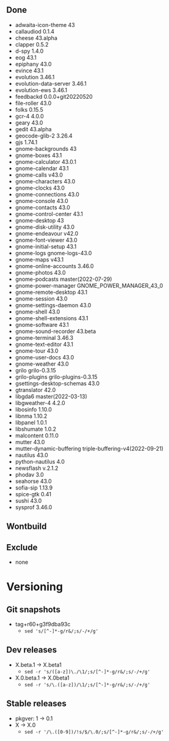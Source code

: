 ## Done
- adwaita-icon-theme 43
- callaudiod 0.1.4
- cheese 43.alpha
- clapper 0.5.2
- d-spy 1.4.0
- eog 43.1
- epiphany 43.0
- evince 43.1
- evolution 3.46.1
- evolution-data-server 3.46.1
- evolution-ews 3.46.1
- feedbackd 0.0.0+git20220520
- file-roller 43.0
- folks 0.15.5
- gcr-4 4.0.0
- geary 43.0
- gedit 43.alpha
- geocode-glib-2 3.26.4
- gjs 1.74.1
- gnome-backgrounds 43
- gnome-boxes 43.1
- gnome-calculator 43.0.1
- gnome-calendar 43.1
- gnome-calls v43.0
- gnome-characters 43.0
- gnome-clocks 43.0
- gnome-connections 43.0
- gnome-console 43.0
- gnome-contacts 43.0
- gnome-control-center 43.1
- gnome-desktop 43
- gnome-disk-utility 43.0
- gnome-endeavour v42.0
- gnome-font-viewer 43.0
- gnome-initial-setup 43.1
- gnome-logs gnome-logs-43.0
- gnome-maps v43.1
- gnome-online-accounts 3.46.0
- gnome-photos 43.0
- gnome-podcasts master(2022-07-29)
- gnome-power-manager GNOME_POWER_MANAGER_43_0
- gnome-remote-desktop 43.1
- gnome-session 43.0
- gnome-settings-daemon 43.0
- gnome-shell 43.0
- gnome-shell-extensions 43.1
- gnome-software 43.1
- gnome-sound-recorder 43.beta
- gnome-terminal 3.46.3
- gnome-text-editor 43.1
- gnome-tour 43.0
- gnome-user-docs 43.0
- gnome-weather 43.0
- grilo grilo-0.3.15
- grilo-plugins grilo-plugins-0.3.15
- gsettings-desktop-schemas 43.0
- gtranslator 42.0
- libgda6 master(2022-03-13)
- libgweather-4 4.2.0
- libosinfo 1.10.0
- libnma 1.10.2
- libpanel 1.0.1
- libshumate 1.0.2
- malcontent 0.11.0
- mutter 43.0
- mutter-dynamic-buffering triple-buffering-v4(2022-09-21)
- nautilus 43.0
- python-nautilus 4.0
- newsflash v.2.1.2
- phodav 3.0
- seahorse 43.0
- sofia-sip 1.13.9
- spice-gtk 0.41
- sushi 43.0
- sysprof 3.46.0

## Wontbuild

## Exclude
- none

# Versioning
## Git snapshots
* tag+r60+g3f9dba93c
  * `sed 's/[^-]*-g/r&/;s/-/+/g'`

## Dev releases
* X.beta.1 -> X.beta1
  * `sed -r 's/([a-z])\./\1/;s/[^-]*-g/r&/;s/-/+/g'`
* X.0.beta.1 -> X.0beta1
  * `sed -r 's/\.([a-z])/\1/;s/[^-]*-g/r&/;s/-/+/g'`

## Stable releases
* pkgver: 1 -> 0.1
* X -> X.0
  * `sed -r '/\.([0-9])/!s/$/\.0/;s/[^-]*-g/r&/;s/-/+/g'`